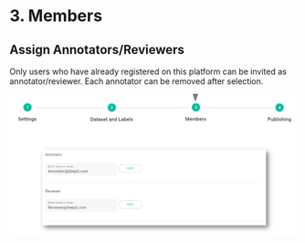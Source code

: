 # 3. Members

## Assign Annotators/Reviewers

Only users who have already registered on this platform can be invited as annotator/reviewer. Each annotator can be removed after selection.

![](<../../.gitbook/assets/image (87).png>)

##
